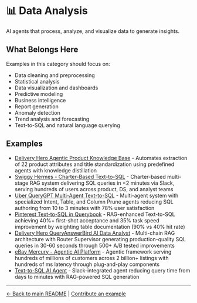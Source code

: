 # 📊 Data Analysis

AI agents that process, analyze, and visualize data to generate insights.

## What Belongs Here

Examples in this category should focus on:
- Data cleaning and preprocessing
- Statistical analysis
- Data visualization and dashboards
- Predictive modeling
- Business intelligence
- Report generation
- Anomaly detection
- Trend analysis and forecasting
- Text-to-SQL and natural language querying

## Examples

- [Delivery Hero Agentic Product Knowledge Base](delivery-hero-product-knowledge-base.md) - Automates extraction of 22 product attributes and title standardization using predefined agents with knowledge distillation
- [Swiggy Hermes - Charter-Based Text-to-SQL](swiggy-hermes-text-to-sql.md) - Charter-based multi-stage RAG system delivering SQL queries in <2 minutes via Slack, serving hundreds of users across product, DS, and analyst teams
- [Uber QueryGPT Multi-Agent Text-to-SQL](uber-querygpt-text-to-sql.md) - Multi-agent system with specialized Intent, Table, and Column Prune agents reducing SQL authoring from 10 to 3 minutes with 78% user satisfaction
- [Pinterest Text-to-SQL in Querybook](pinterest-text-to-sql-querybook.md) - RAG-enhanced Text-to-SQL achieving 40%+ first-shot acceptance and 35% task speed improvement by weighting table documentation (90% vs 40% hit rate)
- [Delivery Hero QueryAnswerBird AI Data Analyst](delivery-hero-queryanswerbird-text-to-sql.md) - Multi-chain RAG architecture with Router Supervisor generating production-quality SQL queries in 30-60 seconds through 500+ A/B tested improvements
- [eBay Mercury - Agentic AI Platform](ebay-mercury-agentic-platform.md) - Agentic framework serving hundreds of millions of customers across 2 billion+ listings with hundreds of ms latency through plug-and-play components
- [Text-to-SQL AI Agent](salesforce-text-to-sql-agent.md) - Slack-integrated agent reducing query time from days to minutes with RAG-powered SQL generation

---

[← Back to main README](../../README.md) | [Contribute an example](../../CONTRIBUTING.md)

